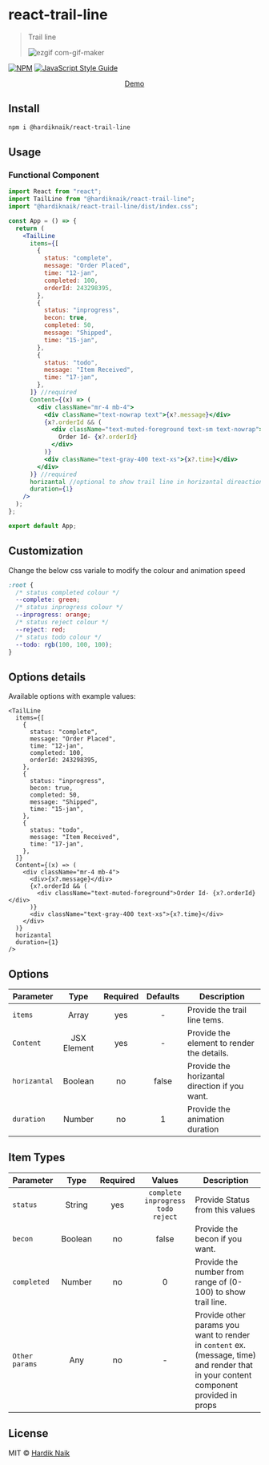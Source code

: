 # react-trail-line

> Trail line
>
> ![ezgif com-gif-maker](https://user-images.githubusercontent.com/96820742/164874532-40f91a9a-80a1-4636-8185-d65e1ec73a27.gif)

[![NPM](https://img.shields.io/npm/v/react-trail-line.svg)](https://www.npmjs.com/package/react-trail-line) [![JavaScript Style Guide](https://img.shields.io/badge/code_style-standard-brightgreen.svg)](https://standardjs.com)

<p align="center">
  <a href="https://mehardiknaik.github.io/react-trail-line/">Demo
  </a>
</p>

## Install

```bash
npm i @hardiknaik/react-trail-line
```

## Usage

### Functional Component

```jsx
import React from "react";
import TailLine from "@hardiknaik/react-trail-line";
import "@hardiknaik/react-trail-line/dist/index.css";

const App = () => {
  return (
    <TailLine
      items={[
        {
          status: "complete",
          message: "Order Placed",
          time: "12-jan",
          completed: 100,
          orderId: 243298395,
        },
        {
          status: "inprogress",
          becon: true,
          completed: 50,
          message: "Shipped",
          time: "15-jan",
        },
        {
          status: "todo",
          message: "Item Received",
          time: "17-jan",
        },
      ]} //required
      Content={(x) => (
        <div className="mr-4 mb-4">
          <div className="text-nowrap text">{x?.message}</div>
          {x?.orderId && (
            <div className="text-muted-foreground text-sm text-nowrap">
              Order Id- {x?.orderId}
            </div>
          )}
          <div className="text-gray-400 text-xs">{x?.time}</div>
        </div>
      )} //required
      horizantal //optional to show trail line in horizantal direaction
      duration={1}
    />
  );
};

export default App;
```

## Customization

Change the below css variale to modify the colour and animation speed

```css
:root {
  /* status completed colour */
  --complete: green;
  /* status inprogress colour */
  --inprogress: orange;
  /* status reject colour */
  --reject: red;
  /* status todo colour */
  --todo: rgb(100, 100, 100);
}
```

## Options details

Available options with example values:

```tsx
<TailLine
  items={[
    {
      status: "complete",
      message: "Order Placed",
      time: "12-jan",
      completed: 100,
      orderId: 243298395,
    },
    {
      status: "inprogress",
      becon: true,
      completed: 50,
      message: "Shipped",
      time: "15-jan",
    },
    {
      status: "todo",
      message: "Item Received",
      time: "17-jan",
    },
  ]}
  Content={(x) => (
    <div className="mr-4 mb-4">
      <div>{x?.message}</div>
      {x?.orderId && (
        <div className="text-muted-foreground">Order Id- {x?.orderId}</div>
      )}
      <div className="text-gray-400 text-xs">{x?.time}</div>
    </div>
  )}
  horizantal
  duration={1}
/>
```

## Options

| Parameter    |    Type     | Required | Defaults | Description                                   |
| ------------ | :---------: | :------: | :------: | --------------------------------------------- |
| `items`      |    Array    |   yes    |    -     | Provide the trail line tems.                  |
| `Content`    | JSX Element |   yes    |    -     | Provide the element to render the details.    |
| `horizantal` |   Boolean   |    no    |  false   | Provide the horizantal direction if you want. |
| `duration`   |   Number    |    no    |    1     | Provide the animation duration                |

## Item Types

| Parameter      |  Type   | Required |              Values               | Description                                                                                                                          |
| -------------- | :-----: | :------: | :-------------------------------: | ------------------------------------------------------------------------------------------------------------------------------------ |
| `status`       | String  |   yes    | `complete inprogress todo reject` | Provide Status from this values                                                                                                      |
| `becon`        | Boolean |    no    |               false               | Provide the becon if you want.                                                                                                       |
| `completed`    | Number  |    no    |                 0                 | Provide the number from range of (0-100) to show trail line.                                                                         |
| `Other params` |   Any   |    no    |                 -                 | Provide other params you want to render in `content` ex. (message, time) and render that in your content component provided in props |

## License

MIT © [Hardik Naik](https://github.com/mehardiknaik)
